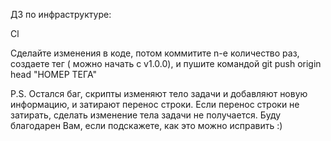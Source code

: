 ДЗ по инфраструктуре:

Cl

Сделайте изменения в коде, потом коммитите n-е количество раз, создаете тег ( можно начать с v1.0.0), и пушите командой git push origin head "НОМЕР ТЕГА"

P.S. Остался баг, скрипты изменяют тело задачи и добавляют новую информацию, и затирают перенос строки. Если перенос строки не затирать, сделать изменение тела задачи не получается. Буду благодарен Вам, если подскажете, как это можно исправить :)


